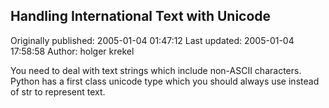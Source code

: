 ## Handling International Text with Unicode 
Originally published: 2005-01-04 01:47:12 
Last updated: 2005-01-04 17:58:58 
Author: holger krekel 
 
You need to deal with text strings which include non-ASCII characters. Python has a first class unicode type which you should always use instead of str to represent text.